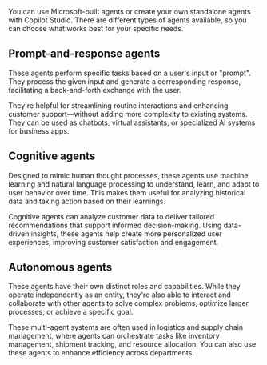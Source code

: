 You can use Microsoft-built agents or create your own standalone agents with Copilot Studio. There are different types of agents available, so you can choose what works best for your specific needs.

## Prompt-and-response agents

These agents perform specific tasks based on a user's input or "prompt". They process the given input and generate a corresponding response, facilitating a back-and-forth exchange with the user. 

They're helpful for streamlining routine interactions and enhancing customer support&mdash;without adding more complexity to existing systems. They can be used as chatbots, virtual assistants, or specialized AI systems for business apps. 

## Cognitive agents

Designed to mimic human thought processes, these agents use machine learning and natural language processing to understand, learn, and adapt to user behavior over time. This makes them useful for analyzing historical data and taking action based on their learnings. 

Cognitive agents can analyze customer data to deliver tailored recommendations that support informed decision-making. Using data-driven insights, these agents help create more personalized user experiences, improving customer satisfaction and engagement.

## Autonomous agents

These agents have their own distinct roles and capabilities. While they operate independently as an entity, they're also able to interact and collaborate with other agents to solve complex problems, optimize larger processes, or achieve a specific goal. 

These multi-agent systems are often used in logistics and supply chain management, where agents can orchestrate tasks like inventory management, shipment tracking, and resource allocation. You can also use these agents to enhance efficiency across departments. 